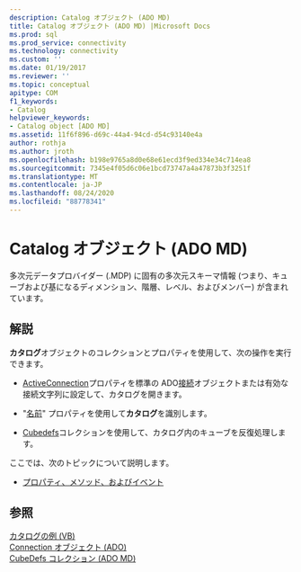 ```yaml
---
description: Catalog オブジェクト (ADO MD)
title: Catalog オブジェクト (ADO MD) |Microsoft Docs
ms.prod: sql
ms.prod_service: connectivity
ms.technology: connectivity
ms.custom: ''
ms.date: 01/19/2017
ms.reviewer: ''
ms.topic: conceptual
apitype: COM
f1_keywords:
- Catalog
helpviewer_keywords:
- Catalog object [ADO MD]
ms.assetid: 11f6f896-d69c-44a4-94cd-d54c93140e4a
author: rothja
ms.author: jroth
ms.openlocfilehash: b198e9765a8d0e68e61ecd3f9ed334e34c714ea8
ms.sourcegitcommit: 7345e4f05d6c06e1bcd73747a4a47873b3f3251f
ms.translationtype: MT
ms.contentlocale: ja-JP
ms.lasthandoff: 08/24/2020
ms.locfileid: "88778341"
---
```

# <a name="catalog-object-ado-md"></a>Catalog オブジェクト (ADO MD)
多次元データプロバイダー (.MDP) に固有の多次元スキーマ情報 (つまり、キューブおよび基になるディメンション、階層、レベル、およびメンバー) が含まれています。  
  
## <a name="remarks"></a>解説  
 **カタログ**オブジェクトのコレクションとプロパティを使用して、次の操作を実行できます。  
  
-   [ActiveConnection](./activeconnection-property-ado-md.md)プロパティを標準の ADO[接続](../ado-api/connection-object-ado.md)オブジェクトまたは有効な接続文字列に設定して、カタログを開きます。  
  
-   "[名前](./name-property-ado-md.md)" プロパティを使用して**カタログ**を識別します。  
  
-   [Cubedefs](./cubedefs-collection-ado-md.md)コレクションを使用して、カタログ内のキューブを反復処理します。  
  
 ここでは、次のトピックについて説明します。  
  
-   [プロパティ、メソッド、およびイベント](./catalog-object-properties-methods-and-events-ado-md.md)  
  
## <a name="see-also"></a>参照  
 [カタログの例 (VB)](./catalog-example-vb.md)   
 [Connection オブジェクト (ADO)](../ado-api/connection-object-ado.md)   
 [CubeDefs コレクション (ADO MD)](./cubedefs-collection-ado-md.md)